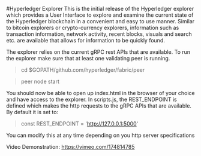 #Hyperledger Explorer
This is the initial release of the Hyperledger explorer which provides a User Interface to explore and examine the current state of the Hyperledger blockchain in a convenient and easy to use manner. Similar to bitcoin explorers or crypto-currency explorers, information such as transaction information, network activity, recent blocks, visuals and search etc. are available that allows for information to be quickly found.

The explorer relies on the current gRPC rest APIs that are available. To run the explorer make sure that at least one validating peer is running.
>  cd $GOPATH/github.com/hyperledger/fabric/peer 

> peer node start 

You should now be able to open up index.html in the browser of your choice and have access to the explorer. In scripts.js, the REST_ENDPOINT is defined which makes the http requests to the gRPC APIs that are available. By default it is set to:

> const REST_ENDPOINT = 'http://127.0.0.1:5000' 

You can modify this at any time depending on you http server specifications

Video Demonstration:
https://vimeo.com/174814785

